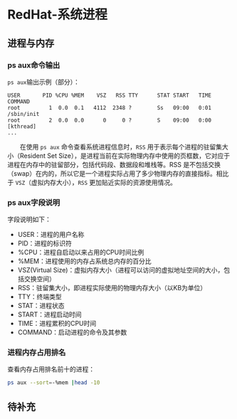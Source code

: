 # RedHat-系统进程
## 进程与内存
### ps aux命令输出
`ps aux`输出示例（部分）：
```
USER       PID %CPU %MEM    VSZ   RSS TTY      STAT START   TIME COMMAND
root         1  0.0  0.1   4112  2348 ?        Ss   09:00   0:01 /sbin/init
root         2  0.0  0.0      0     0 ?        S    09:00   0:00 [kthread]
...
```
&#8195;&#8195;在使用 `ps aux` 命令查看系统进程信息时，`RSS` 用于表示每个进程的驻留集大小（Resident Set Size），是进程当前在实际物理内存中使用的页框数，它对应于进程在内存中的驻留部分，包括代码段、数据段和堆栈等。RSS 是不包括交换（swap）在内的，所以它是一个进程实际占用了多少物理内存的直接指标。相比于 `VSZ`（虚拟内存大小），`RSS` 更加贴近实际的资源使用情况。

### ps aux字段说明
字段说明如下：
- USER：进程的用户名称
- PID：进程的标识符
- %CPU：进程自启动以来占用的CPU时间比例
- %MEM：进程使用的内存占系统总内存的百分比
- VSZ(Virtual Size)：虚拟内存大小（进程可以访问的虚拟地址空间的大小，包括交换空间）
- RSS：驻留集大小，即进程实际使用的物理内存大小（以KB为单位）
- TTY：终端类型
- STAT：进程状态
- START：进程启动时间
- TIME：进程累积的CPU时间
- COMMAND：启动进程的命令及其参数

### 进程内存占用排名
查看内存占用排名前十的进程：
```sh
ps aux --sort=-%mem |head -10
```
## 待补充
